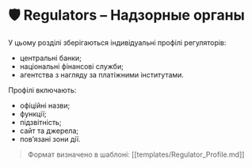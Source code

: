 # 🛡 Regulators – Надзорные органы

У цьому розділі зберігаються індивідуальні профілі регуляторів:
- центральні банки;
- національні фінансові служби;
- агентства з нагляду за платіжними інститутами.

Профілі включають:
- офіційні назви;
- функції;
- підзвітність;
- сайт та джерела;
- пов’язані зони дії.

> Формат визначено в шаблоні: [[templates/Regulator_Profile.md]]
